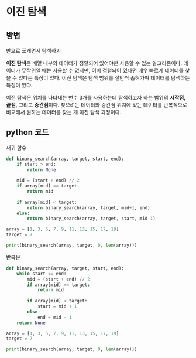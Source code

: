 # 이진 탐색

## 방법

반으로 쪼개면서 탐색하기

**이진 탐색**은 배열 내부의 데이터가 정렬되어 있어야만 사용할 수 있는 알고리즘이다. 데이터가 무작위일 때는 사용할 수 없지만, 이미 정렬되어 있다면 매우 빠르게 데이터를 찾을 수 있다는 특징이 있다. 이진 탐색은 탐색 범위를 절반씩 좁혀가며 데이터를 탐색하는 특징이 있다.

이진 탐색은 위치를 나타내는 변수 3개를 사용하는데 탐색하고자 하는 범위의 **시작점, 끝점,** 그리고 **중간점**이다. 찾으려는 데이터와 중간점 위치에 있는 데이터를 반복적으로 비교해서 원하는 데이터를 찾는 게 이진 탐색 과정이다.

## python 코드

재귀 함수
```python
def binary_search(array, target, start, end):
    if start > end:
        return None
    
    mid = (start + end) // 2
    if array[mid] == target:
        return mid
    
    if array[mid] < target:
        return binary_search(array, target, mid+1, end)
    else:
        return binary_search(array, target, start, mid-1)

array = [1, 3, 5, 7, 9, 11, 13, 15, 17, 19]
target = 7

print(binary_search(array, target, 0, len(array)))
```

반복문
```python
def binary_search(array, target, start, end):
    while start <= end:
        mid = (start + end) // 2
        if array[mid] == target:
            return mid
        
        if array[mid] < target:
            start = mid + 1
        else:
            end = mid - 1
    return None

array = [1, 3, 5, 7, 9, 11, 13, 15, 17, 19]
target = 7

print(binary_search(array, target, 0, len(array)))
```